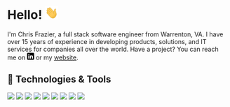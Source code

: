# Hello! <img src="https://raw.githubusercontent.com/chrisfrazier0/chrisfrazier0/main/wave.gif" width="30px" height="30px">

I'm Chris Frazier, a full stack software engineer from Warrenton, VA. I have over 15 years of experience in developing
products, solutions, and IT services for companies all over the world. Have a project? You can reach me on
[![LinkedIn][1.2]][1.1] or my [website][1.0].

## 🔧 Technologies & Tools

![](https://img.shields.io/badge/OS-OS_X-informational?style=flat&logo=apple&logoColor=white&color=335C8B)
![](https://img.shields.io/badge/Shell-ZSH-informational?style=flat&logo=gnu-bash&logoColor=white&color=335C8B)
![](https://img.shields.io/badge/Editor-VSCode-informational?style=flat&logo=visualstudio&logoColor=white&color=335C8B)
![](https://img.shields.io/badge/Code-JavaScript-informational?style=flat&logo=javascript&logoColor=white&color=335C8B)
![](https://img.shields.io/badge/Code-TypeScript-informational?style=flat&logo=typescript&logoColor=white&color=335C8B)
![](https://img.shields.io/badge/Tools-Docker-informational?style=flat&logo=docker&logoColor=white&color=335C8B)
![](https://img.shields.io/badge/Tools-Kubernetes-informational?style=flat&logo=kubernetes&logoColor=white&color=335C8B)
![](https://img.shields.io/badge/Cloud-AWS-informational?style=flat&logo=amazonaws&logoColor=white&color=335C8B)
![](https://img.shields.io/badge/Cloud-CloudFlare-informational?style=flat&logo=cloudflare&logoColor=white&color=335C8B)

<!-- social links -->

[1.0]: https://frazier.software
[1.1]: https://linkedin.com/in/chrisfrazier0
[1.2]: https://raw.githubusercontent.com/chrisfrazier0/chrisfrazier0/main/linkedin.png
